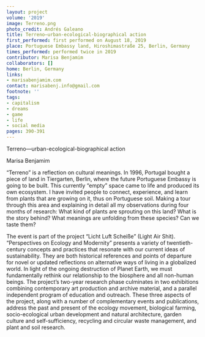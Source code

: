 ```yaml
---
layout: project
volume: '2019'
image: Terreno.png
photo_credit: Andrés Galeano
title: Terreno—urban-ecological-biographical action
first_performed: first performed on August 18, 2019
place: Portuguese Embassy land, Hiroshimastraße 25, Berlin, Germany
times_performed: performed twice in 2019
contributor: Marisa Benjamim
collaborators: []
home: Berlin, Germany
links:
- marisabenjamim.com
contact: marisabenj.info@gmail.com
footnote: ''
tags:
- capitalism
- dreams
- game
- life
- social media
pages: 390-391
---
```


Terreno—urban-ecological-biographical action

Marisa Benjamim

“Terreno” is a reflection on cultural meanings. In 1996, Portugal bought a piece of land in Tiergarten, Berlin, where the future Portuguese Embassy is going to be built. This currently “empty” space came to life and produced its own ecosystem. I have invited people to connect, experience, and learn from plants that are growing on it, thus on Portuguese soil. Making a tour through this area and explaining in detail all my observations during four months of research: What kind of plants are sprouting on this land? What is the story behind? What meanings are unfolding from these species? Can we taste them?

The event is part of the project “Licht Luft Scheiße” (Light Air Shit). “Perspectives on Ecology and Modernity” presents a variety of twentieth-century concepts and practices that resonate with our current ideas of sustainability. They are both historical references and points of departure for novel or updated reflections on alternative ways of living in a globalized world. In light of the ongoing destruction of Planet Earth, we must fundamentally rethink our relationship to the biosphere and all non-human beings. The project’s two-year research phase culminates in two exhibitions combining contemporary art production and archive material, and a parallel independent program of education and outreach. These three aspects of the project, along with a number of complementary events and publications, address the past and present of the ecology movement, biological farming, socio-ecological urban development and natural architecture, garden culture and self-sufficiency, recycling and circular waste management, and plant and soil research.
